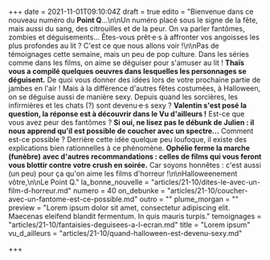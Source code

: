 +++
date = 2021-11-01T09:10:04Z
draft = true
edito = "Bienvenue dans ce nouveau numéro du **Point Q**...\n\nUn numéro placé sous le signe de la fête, mais aussi du sang, des citrouilles et de la peur. On va parler fantômes, zombies et déguisements... Êtes-vous prêt·e·s à affronter vos angoisses les plus profondes au lit ? C'est ce que nous allons voir !\n\nPas de témoignages cette semaine, mais un peu de pop culture. Dans les séries comme dans les films, on aime se déguiser pour s'amuser au lit ! **Thaïs vous a compilé quelques oeuvres dans lesquelles les personnages se déguisent.** De quoi vous donner des idées lors de votre prochaine partie de jambes en l'air ! Mais à la différence d'autres fêtes costumées, à Halloween, on se déguise aussi de manière sexy. Depuis quand les sorcières, les infirmières et les chats (?) sont devenu·e·s sexy ? **Valentin s'est posé la question, la réponse est à découvrir dans le Vu d'ailleurs !** Est-ce que vous avez peur des fantômes ? **Si oui, ne lisez pas le débunk de Julien : il nous apprend qu'il est possible de coucher avec un spectre...** Comment est-ce possible ? Derrière cette idée quelque peu loufoque, il existe des explications bien rationnelles à ce phénomène. **Ophélie ferme la marche (funèbre)** **avec d'autres recommandations : celles de films qui vous feront vous blottir contre votre crush en soirée.** Car soyons honnêtes : c'est aussi (un peu) pour ça qu'on aime les films d'horreur !\n\nHalloweenement vôtre,\n\nLe Point Q."
la_bonne_nouvelle = "articles/21-10/dites-le-avec-un-film-d-horreur.md"
numero = 40
on_debunke = "articles/21-10/coucher-avec-un-fantome-est-ce-possible.md"
outro = ""
plume_morgan = ""
preview = "Lorem ipsum dolor sit amet, consectetur adipiscing elit. Maecenas eleifend blandit fermentum. In quis mauris turpis."
temoignages = "articles/21-10/fantaisies-deguisees-a-l-ecran.md"
title = "Lorem ipsum"
vu_d_ailleurs = "articles/21-10/quand-halloween-est-devenu-sexy.md"

+++
